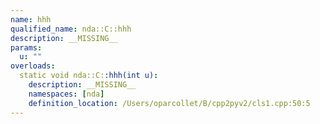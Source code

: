 ```yaml
---
name: hhh
qualified_name: nda::C::hhh
description: __MISSING__
params:
  u: ""
overloads:
  static void nda::C::hhh(int u):
    description: __MISSING__
    namespaces: [nda]
    definition_location: /Users/oparcollet/B/cpp2pyv2/cls1.cpp:50:5
---
```


